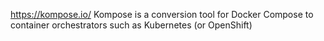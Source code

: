 https://kompose.io/
Kompose is a conversion tool for Docker Compose to container orchestrators such as Kubernetes (or OpenShift)